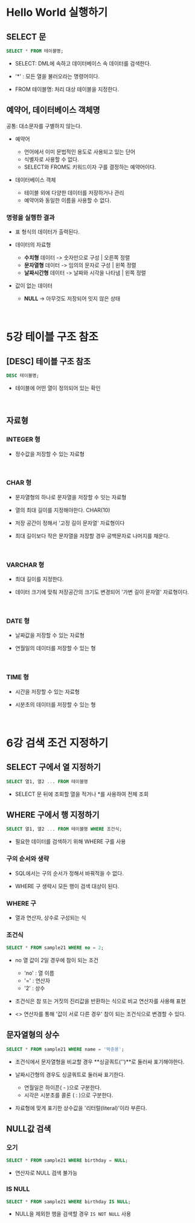 # Hello World 실행하기

## SELECT 문

```SQL
SELECT * FROM 테이블명;
```

- SELECT: DML에 속하고 데이터베이스 속 데이터를 검색한다.

- '\*' : 모든 열을 불러오라는 명령어이다.

- FROM 테이블명: 처리 대상 테이블을 지정한다.

## 예약어, 데이터베이스 객체명

공통: 대소문자를 구별하지 않는다.

- 예약어

  - 언어에서 이미 문법적인 용도로 사용되고 있는 단어
  - 식별자로 사용할 수 없다.
  - SELECT와 FROM도 키워드이자 구를 결정하는 예약어이다.

- 데이터베이스 객체

  - 테이블 외에 다양한 데이터를 저장하거나 관리
  - 예약어와 동일한 이름을 사용할 수 없다.

### 명령을 실행한 결과

- 표 형식의 데이터가 출력된다.

- 데이터의 자료형

  - **수치형** 데이터 -> 숫자만으로 구성 | 오른쪽 정렬
  - **문자열형** 데이터 -> 임의의 문자로 구성 | 왼쪽 정렬
  - **날짜시간형** 데이터 -> 날짜와 시각을 나타냄 | 왼쪽 정렬

- 값이 없는 데이터
  - **NULL** -> 아무것도 저장되어 잇지 않은 상태

<br>

# 5강 테이블 구조 참조

## [DESC] 테이블 구조 참조

```sql
DESC 테이블명;
```

- 테이블에 어떤 열이 정의되어 있는 확인

<br>

## 자료형

### INTEGER 형

- 정수값을 저장할 수 있는 자료형

<br>

### CHAR 형

- 문자열형의 하나로 문자열을 저장할 수 잇는 자료형

- 열의 최대 길이를 지정해야한다. CHAR(10)

- 저장 공간이 정해서 '고정 길이 문자열' 자료형이다

- 최대 길이보다 작은 문자열을 저장할 경우 공백문자로 나머지를 채운다.

<br>

### VARCHAR 형

- 최대 길이를 지정한다.

- 데이터 크기에 맞춰 저장공간의 크기도 변경되어 '가변 길이 문자열' 자료형이다.

<br>

### DATE 형

- 날짜값을 저장할 수 있는 자료형

- 연월일의 데이터를 저장할 수 있는 형

<br>

### TIME 형

- 시간을 저장할 수 있는 자료형

- 시분초의 데이터를 저장할 수 있는 형

<br>

# 6강 검색 조건 지정하기

## SELECT 구에서 열 지정하기

```sql
SELECT 열1, 열2 ... FROM 테이블명
```

- SELECT 문 뒤에 조회할 열을 적거나 \*를 사용하여 전체 조회

## WHERE 구에서 행 지정하기

```sql
SELECT 열1, 열2 ... FROM 테이블명 WHERE 조건식;
```

- 필요한 데이터를 검색하기 위해 WHERE 구를 사용

### 구의 순서와 생략

- SQL에서는 구의 순서가 정해서 바꿔적을 수 없다.

- WHERE 구 생략시 모든 행이 검색 대상이 된다.

### WHERE 구

- 열과 연산자, 상수로 구성되는 식

### 조건식

```sql
SELECT * FROM sample21 WHERE no = 2;
```

- no 열 값이 2일 경우에 참이 되는 조건

  - 'no' : 열 이름
  - '=' : 연산자
  - '2' : 상수

- 조건식은 참 또는 거짓의 진리값을 반환하는 식으로 비교 연산자를 사용해 표현

- <> 연산자를 통해 '값이 서로 다른 경우' 참이 되는 조건식으로 변경할 수 있다.

## 문자열형의 상수

```sql
SELECT * FROM sample21 WHERE name = '박준용';
```

- 조건식에서 문자열형을 비교할 경우 **싱글쿼트('')**로 둘러싸 표기해야한다.

- 날짜시간형의 경우도 싱글쿼트로 둘러싸 표기한다.

  - 연월일은 하이픈( - )으로 구분한다.
  - 시각은 시분초를 콜론 ( : )으로 구분한다.

- 자료형에 맞게 표기한 상수값을 '리터럴(literal)'이라 부른다.

## NULL값 검색

### 오기

```sql
SELECT * FROM sample21 WHERE birthday = NULL;
```

- 연산자로 NULL 검색 불가능

### IS NULL

```sql
SELECT * FROM sample21 WHERE birthday IS NULL;
```

- NULL을 제외한 행을 검색할 경우 `IS NOT NULL` 사용
